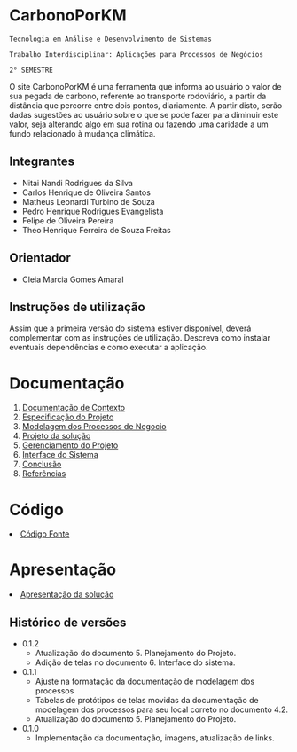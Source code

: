 # CarbonoPorKM

`Tecnologia em Análise e Desenvolvimento de Sistemas`

`Trabalho Interdisciplinar: Aplicações para Processos de Negócios`

`2° SEMESTRE`

O site CarbonoPorKM é uma ferramenta que informa ao usuário o valor de sua pegada de carbono, referente ao transporte rodoviário, a partir da distância que percorre entre dois pontos, diariamente. A partir disto, serão dadas sugestões ao usuário sobre o que se pode fazer para diminuir este valor, seja alterando algo em sua rotina ou fazendo uma caridade a um fundo relacionado à mudança climática.

## Integrantes

* Nitai Nandi Rodrigues da Silva
* Carlos Henrique de Oliveira Santos
* Matheus Leonardi Turbino de Souza
* Pedro Henrique Rodrigues Evangelista
* Felipe de Oliveira Pereira
* Theo Henrique Ferreira de Souza Freitas

## Orientador

* Cleia Marcia Gomes Amaral

## Instruções de utilização

Assim que a primeira versão do sistema estiver disponível, deverá complementar com as instruções de utilização. Descreva como instalar eventuais dependências e como executar a aplicação.

# Documentação

<ol>
<li><a href="docs/1-Contexto.md"> Documentação de Contexto</a></li>
<li><a href="docs/2-Especificação.md"> Especificação do Projeto</a></li>
<li><a href="docs/3-Modelagem-Processos-Negócio.md"> Modelagem dos Processos de Negocio</a></li>
<li><a href="docs/4-Projeto-Solucao.md"> Projeto da solução</a></li>
<li><a href="docs/5-Gerenciamento-Projeto.md"> Gerenciamento do Projeto</a></li>
<li><a href="docs/6-Interface-Sistema.md"> Interface do Sistema</a></li>
<li><a href="docs/7-Conclusão.md"> Conclusão</a></li>
<li><a href="docs/8-Referências.md"> Referências</a></li>
</ol>

# Código

<li><a href="src/README.md"> Código Fonte</a></li>

# Apresentação

<li><a href="presentation/README.md"> Apresentação da solução</a></li>


## Histórico de versões

* 0.1.2
    * Atualização do documento 5. Planejamento do Projeto.
    * Adição de telas no documento 6. Interface do sistema.
* 0.1.1
    * Ajuste na formatação da documentação de modelagem dos processos
    * Tabelas de protótipos de telas movidas da documentação de modelagem dos processos para seu local correto no documento 4.2.
    * Atualização do documento 5. Planejamento do Projeto.
* 0.1.0
    * Implementação da documentação, imagens, atualização de links.

